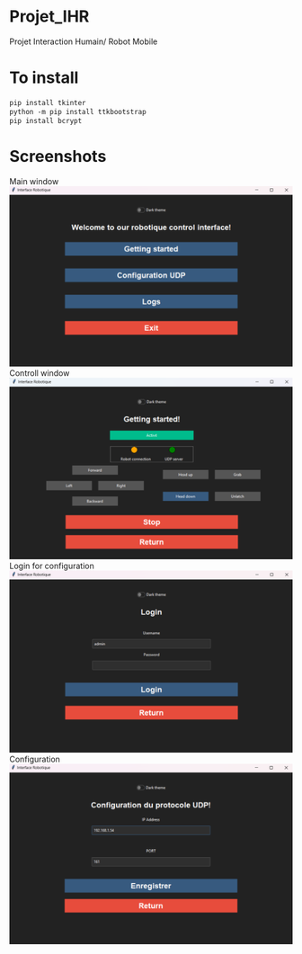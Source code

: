 # Projet_IHR
Projet Interaction Humain/ Robot Mobile

# To install
    pip install tkinter
    python -m pip install ttkbootstrap
    pip install bcrypt
    
# Screenshots
Main window
![Main window](./screenshots/main.png)
Controll window
![Controll window](./screenshots/control.png)
Login for configuration
![Login for configuration](./screenshots/login.png)
Configuration
![Configuration](./screenshots/configuration.png)



